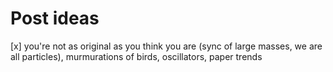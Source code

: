 # Post ideas

[x] you're not as original as you think you are (sync of large masses, we are all particles), murmurations of birds, oscillators, paper trends
